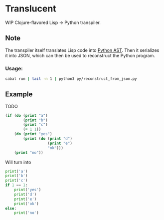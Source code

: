 # Translucent
WIP Clojure-flavored Lisp -> Python transpiler.
## Note
The transpiler itself translates Lisp code into [Python AST](https://docs.python.org/3/library/ast.html). Then it serializes it into JSON, which can then be used to reconstruct the Python program.
### Usage:
```sh
cabal run | tail -n 1 | python3 py/reconstruct_from_json.py
```
## Example
TODO
```clojure
(if (do (print "a")
        (print "b")
        (print "c")
        (= 1 1))
    (do (print "yes")
        (print (do (print "d")
                   (print "e")
                   "ok")))
    (print "no"))
```
Will turn into
```python
print('a')
print('b')
print('c')
if 1 == 1:
    print('yes')
    print('d')
    print('e')
    print('ok')
else:
    print('no')
```
